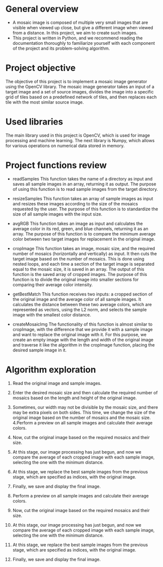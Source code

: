 # General overview

- A mosaic image is composed of multiple very small images that are visible when viewed up close, but give a different image when viewed from a distance. In this project, we aim to create such images.
- This project is written in Python, and we recommend reading the documentation thoroughly to familiarize yourself with each component of the project and its problem-solving algorithm.

# Project objective
The objective of this project is to implement a mosaic image generator using the OpenCV library. The mosaic image generator takes an input of a target image and a set of source images, divides the image into a specific grid of tiles based on a predefined network of tiles, and then replaces each tile with the most similar source image.

# Used libraries
The main library used in this project is OpenCV, which is used for image processing and machine learning. The next library is Numpy, which allows for various operations on numerical data stored in memory.

# Project functions review
- readSamples
This function takes the name of a directory as input and saves all sample images in an array, returning it as output. The purpose of using this function is to read sample images from the target directory.

- resizeSamples
This function takes an array of sample images as input and resizes these images according to the size of the mosaics requested by the user. The purpose of this function is to standardize the size of all sample images with the input size.

- avgRGB
This function takes an image as input and calculates the average color in its red, green, and blue channels, returning it as an array. The purpose of this function is to compare the minimum average color between two target images for replacement in the original image.

- cropImage
This function takes an image, mosaic size, and the required number of mosaics (horizontally and vertically) as input. It then cuts the target image based on the number of mosaics. This is done using nested loops, and each time a section of the target image is separated equal to the mosaic size, it is saved in an array. The output of this function is the saved array of cropped images. The purpose of this function is to divide the original image into smaller sections for comparing their average color intensity.

- getBestMatch
This function receives two inputs: a cropped section of the original image and the average color of all sample images. It calculates the distance between these two average colors, which are represented as vectors, using the L2 norm, and selects the sample image with the smallest color distance.

- createMosaicImg
The functionality of this function is almost similar to cropImage, with the difference that we provide it with a sample image and want to replace the original image with it. For this purpose, we create an empty image with the length and width of the original image and traverse it like the algorithm in the cropImage function, placing the desired sample image in it.

# Algorithm exploration
1. Read the original image and sample images.
2. Enter the desired mosaic size and then calculate the required number of mosaics based on the length and height of the original image.
3. Sometimes, our width may not be divisible by the mosaic size, and there may be extra pixels on both sides. This time, we change the size of the original image based on the number of mosaics and the mosaic size.
4.Perform a preview on all sample images and calculate their average colors.
5. Now, cut the original image based on the required mosaics and their size.
6. At this stage, our image processing has just begun, and now we compare the average of each cropped image with each sample image, selecting the one with the minimum distance.
7. At this stage, we replace the best sample images from the previous stage, which are specified as indices, with the original image.
8. Finally, we save and display the final image.

5. Perform a preview on all sample images and calculate their average colors.
6. Now, cut the original image based on the required mosaics and their size.
7. At this stage, our image processing has just begun, and now we compare the average of each cropped image with each sample image, selecting the one with the minimum distance.
8. At this stage, we replace the best sample images from the previous stage, which are specified as indices, with the original image.
9. Finally, we save and display the final image.
